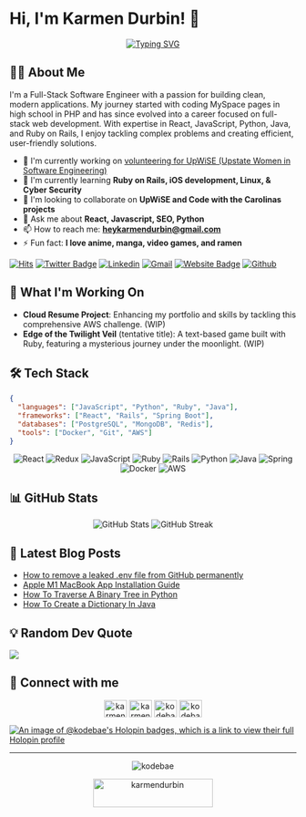 # Hi, I'm Karmen Durbin! 👋

<p align="center">
  <a href="https://git.io/typing-svg">
    <img src="https://readme-typing-svg.demolab.com?font=Fira+Code&pause=1000&center=true&vCenter=true&width=435&lines=Welcome+to+my+GitHub!;I'm+a+Software+Engineer.;Passionate+about+modernization.;Full-Stack+Web+Developer." alt="Typing SVG" />
  </a>
</p>


## 👨‍💻 About Me

I'm a Full-Stack Software Engineer with a passion for building clean, modern applications. My journey started with coding MySpace pages in high school in PHP and has since evolved into a career focused on full-stack web development. With expertise in React, JavaScript, Python, Java, and Ruby on Rails, I enjoy tackling complex problems and creating efficient, user-friendly solutions.

- 🔭 I'm currently working on [volunteering for UpWiSE (Upstate Women in Software Engineering)](https://upwisesc.org)
- 🌱 I'm currently learning **Ruby on Rails, iOS development, Linux, & Cyber Security**
- 👯 I'm looking to collaborate on **UpWiSE and Code with the Carolinas projects**
- 💬 Ask me about **React, Javascript, SEO, Python**
- 📫 How to reach me: **heykarmendurbin@gmail.com**
- ⚡ Fun fact: **I love anime, manga, video games, and ramen**


[![Hits](https://hits.seeyoufarm.com/api/count/incr/badge.svg?url=https%3A%2F%2Fgithub.com%2Fkodebae%2Fkodebae&count_bg=%2379C83D&title_bg=%23555555&icon=&icon_color=%23E7E7E7&title=Profile+Views&edge_flat=false)](https://hits.seeyoufarm.com)
[![Twitter Badge](https://img.shields.io/badge/-Twitter-1da1f2?labelColor=1da1f2&logo=twitter&logoColor=white&link=https://twitter.com/karmen_durbin)](https://twitter.com/karmen_durbin)
[![Linkedin](https://img.shields.io/badge/-LinkedIn-blue?style=flat&logo=Linkedin&logoColor=white)](https://www.linkedin.com/in/karmendurbin/)
[![Gmail](https://img.shields.io/badge/-Gmail-c14438?style=flat&logo=Gmail&logoColor=white)](mailto:heykarmendurbin@gmail.com)
[![Website Badge](https://img.shields.io/badge/-Website-c14438?style=flat&logo=Google-Chrome&logoColor=white&link=https://kodebae.github.io/kodebae-app/)](https://kodebae.github.io/kodebae-app/)
[![Github](https://img.shields.io/github/followers/kodebae?label=Follow&style=social)](https://github.com/kodebae)

## 🚀 What I'm Working On

- **Cloud Resume Project**: Enhancing my portfolio and skills by tackling this comprehensive AWS challenge. (WIP)
- **Edge of the Twilight Veil** (tentative title): A text-based game built with Ruby, featuring a mysterious journey under the moonlight. (WIP)

## 🛠️ Tech Stack
```json
{
  "languages": ["JavaScript", "Python", "Ruby", "Java"],
  "frameworks": ["React", "Rails", "Spring Boot"],
  "databases": ["PostgreSQL", "MongoDB", "Redis"],
  "tools": ["Docker", "Git", "AWS"]
}
```

<p align="center">
  <img src="https://img.shields.io/badge/react-%2320232a.svg?style=for-the-badge&logo=react&logoColor=%2361DAFB" alt="React">
  <img src="https://img.shields.io/badge/redux-%23593d88.svg?style=for-the-badge&logo=redux&logoColor=white" alt="Redux">
  <img src="https://img.shields.io/badge/javascript-%23323330.svg?style=for-the-badge&logo=javascript&logoColor=%23F7DF1E" alt="JavaScript">
  <img src="https://img.shields.io/badge/ruby-%23CC342D.svg?style=for-the-badge&logo=ruby&logoColor=white" alt="Ruby">
  <img src="https://img.shields.io/badge/rails-%23CC0000.svg?style=for-the-badge&logo=ruby-on-rails&logoColor=white" alt="Rails">
  <img src="https://img.shields.io/badge/python-3670A0?style=for-the-badge&logo=python&logoColor=ffdd54" alt="Python">
  <img src="https://img.shields.io/badge/java-%23ED8B00.svg?style=for-the-badge&logo=java&logoColor=white" alt="Java">
  <img src="https://img.shields.io/badge/spring-%236DB33F.svg?style=for-the-badge&logo=spring&logoColor=white" alt="Spring">
  <img src="https://img.shields.io/badge/docker-%230db7ed.svg?style=for-the-badge&logo=docker&logoColor=white" alt="Docker">
  <img src="https://img.shields.io/badge/AWS-%23FF9900.svg?style=for-the-badge&logo=amazon-aws&logoColor=white" alt="AWS">
</p>

## 📊 GitHub Stats

<p align="center">
  <img src="https://github-readme-stats.vercel.app/api?username=kodebae&show_icons=true&theme=radical" alt="GitHub Stats" />
  <img src="https://github-readme-streak-stats.herokuapp.com/?user=kodebae&theme=radical" alt="GitHub Streak" />
</p>

## 📝 Latest Blog Posts

<!-- BLOG-POST-LIST:START -->
- [How to remove a leaked .env file from GitHub permanently](https://dev.to/kodebae/how-to-remove-a-leaked-env-file-from-github-permanently-3lei)
- [Apple M1 MacBook App Installation Guide](https://dev.to/kodebae/how-to-install-homebrew-and-other-packages-on-m1-macbook-4585)
- [How To Traverse A Binary Tree in Python](https://dev.to/kodebae/understanding-binary-tree-traversal-in-python-11hm)
- [How To Create a Dictionary In Java](https://dev.to/kodebae/how-to-create-a-dictionary-in-java-7m0)
<!-- BLOG-POST-LIST:END -->

## 💡 Random Dev Quote
![](https://quotes-github-readme.vercel.app/api?type=horizontal&theme=radical)

## 🤝 Connect with me

<p align="center">
  <a href="https://twitter.com/karmen_durbin" target="blank"><img align="center" src="https://raw.githubusercontent.com/rahuldkjain/github-profile-readme-generator/master/src/images/icons/Social/twitter.svg" alt="karmen_durbin" height="30" width="40" /></a>
  <a href="https://linkedin.com/in/karmen_durbin" target="blank"><img align="center" src="https://raw.githubusercontent.com/rahuldkjain/github-profile-readme-generator/master/src/images/icons/Social/linked-in-alt.svg" alt="karmen_durbin" height="30" width="40" /></a>
  <a href="https://dev.to/kodebae" target="blank"><img align="center" src="https://raw.githubusercontent.com/rahuldkjain/github-profile-readme-generator/master/src/images/icons/Social/devto.svg" alt="kodebae" height="30" width="40" /></a>
  <a href="https://www.leetcode.com/kodebae" target="blank"><img align="center" src="https://raw.githubusercontent.com/rahuldkjain/github-profile-readme-generator/master/src/images/icons/Social/leet-code.svg" alt="kodebae" height="30" width="40" /></a>
</p>


[![An image of @kodebae's Holopin badges, which is a link to view their full Holopin profile](https://holopin.me/kodebae)](https://holopin.io/@kodebae)

---

<p align="center">
  <img src="https://komarev.com/ghpvc/?username=kodebae&label=Profile%20views&color=0e75b6&style=flat" alt="kodebae" />
</p>

<p align="center">
  <a href="https://www.buymeacoffee.com/karmendurbin">
    <img src="https://cdn.buymeacoffee.com/buttons/v2/default-yellow.png" height="50" width="210" alt="karmendurbin" />
  </a>
</p>
